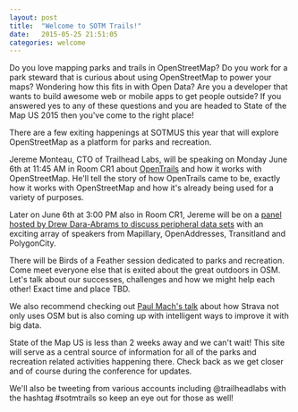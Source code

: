 ```yaml
---
layout: post
title:  "Welcome to SOTM Trails!"
date:   2015-05-25 21:51:05
categories: welcome
---
```

Do you love mapping parks and trails in OpenStreetMap? Do you work for a park steward that is curious about using OpenStreetMap to power your maps? Wondering how this fits in with Open Data? Are you a developer that wants to build awesome web or mobile apps to get people outside? If you answered yes to any of these questions and you are headed to State of the Map US 2015 then you've come to the right place!

There are a few exiting happenings at SOTMUS this year that will explore OpenStreetMap as a platform for parks and recreation.

Jereme Monteau, CTO of Trailhead Labs, will be speaking on Monday June 6th at 11:45 AM in Room CR1 about [OpenTrails][opentrails-talk] and how it works with OpenStreetMap. He'll tell the story of how OpenTrails came to be, exactly how it works with OpenStreetMap and how it's already being used for a variety of purposes.

Later on June 6th at 3:00 PM also in Room CR1, Jereme will be on a [panel hosted by Drew Dara-Abrams to discuss peripheral data sets][peripheral-data-panel] with an exciting array of speakers from Mapillary, OpenAddresses, Transitland and PolygonCity.

There will be Birds of a Feather session dedicated to parks and recreation. Come meet everyone else that is exited about the great outdoors in OSM. Let's talk about our successes, challenges and how we might help each other! Exact time and place TBD.

We also recommend checking out [Paul Mach's talk][strava-talk] about how Strava not only uses OSM but is also coming up with intelligent ways to improve it with big data.

State of the Map US is less than 2 weeks away and we can't wait! This site will serve as a central source of information for all of the parks and recreation related activities happening there. Check back as we get closer and of course during the conference for updates.

We'll also be tweeting from various accounts including @trailheadlabs with the hashtag #sotmtrails so keep an eye out for those as well!

[opentrails-talk]:  http://stateofthemap.us/opentrails/
[peripheral-data-panel]:  http://stateofthemap.us/peripheral-data-in-osm-panel/
[strava-talk]:  http://stateofthemap.us/map-tracing-for-millennials/

